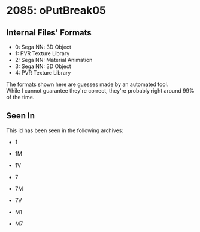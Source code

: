 # 2085: oPutBreak05



## Internal Files' Formats
- 0: Sega NN: 3D Object
- 1: PVR Texture Library
- 2: Sega NN: Material Animation
- 3: Sega NN: 3D Object
- 4: PVR Texture Library

The formats shown here are guesses made by an automated tool.  
While I cannot guarantee they're correct, they're probably right around 99% of the time.

## Seen In

This id has been seen in the following archives:  

- 1  

- 1M  

- 1V  

- 7  

- 7M  

- 7V  

- M1  

- M7  
